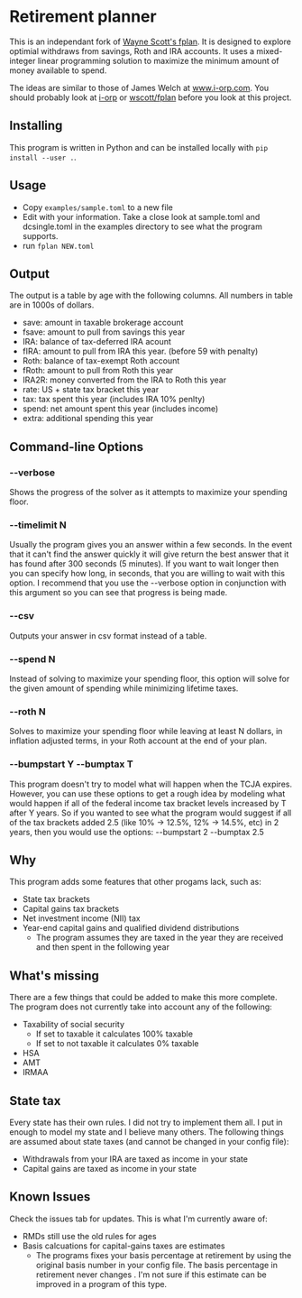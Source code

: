 # Retirement planner

This is an independant fork of [Wayne Scott's fplan](https://www.github.com/wscott/fplan). It is designed to explore optimial withdraws from savings, Roth and IRA accounts. It uses a mixed-integer linear programming solution to maximize the minimum amount of money available to spend.

The ideas are similar to those of James Welch at www.i-orp.com.  You should probably look at [i-orp](https://www.i-orp.com) or [wscott/fplan](https://www.github.com/wscott/fplan) before you look at this project.

## Installing

This program is written in Python and can be installed locally with
`pip install --user .`.

## Usage

* Copy `examples/sample.toml` to a new file
* Edit with your information.  Take a close look at sample.toml and dcsingle.toml in the examples directory to see what the program supports.
* run `fplan NEW.toml`

## Output

The output is a table by age with the following columns. All numbers
in table are in 1000s of dollars.

* save: amount in taxable brokerage account
* fsave: amount to pull from savings this year
* IRA: balance of tax-deferred IRA acount
* fIRA: amount to pull from IRA this year. (before 59 with penalty)
* Roth: balance of tax-exempt Roth account
* fRoth: amount to pull from Roth this year
* IRA2R: money converted from the IRA to Roth this year
* rate: US + state tax bracket this year
* tax: tax spent this year (includes IRA 10% penlty)
* spend: net amount spent this year (includes income)
* extra: additional spending this year

## Command-line Options

### --verbose
Shows the progress of the solver as it attempts to maximize your spending floor.

### --timelimit N
Usually the program gives you an answer within a few seconds.  In the event that it can't find the answer quickly it will give return the best answer that it has found after 300 seconds (5 minutes).  If you want to wait longer then you can specify how long, in seconds, that you are willing to wait with this option.  I recommend that you use the --verbose option in conjunction with this argument so you can see that progress is being made.

### --csv
Outputs your answer in csv format instead of a table.

### --spend N
Instead of solving to maximize your spending floor, this option will solve for the given amount of spending while minimizing lifetime taxes.

### --roth N
Solves to maximize your spending floor while leaving at least N dollars, in inflation adjusted terms, in your Roth account at the end of your plan.

### --bumpstart Y --bumptax T
This program doesn't try to model what will happen when the TCJA expires.  However, you can use these options to get a rough idea by modeling what would happen if all of the federal income tax bracket levels increased by T after Y years.  So if you wanted to see what the program would suggest if all of the tax brackets added 2.5 (like 10% -> 12.5%, 12% -> 14.5%, etc) in 2 years, then you would use the options: --bumpstart 2 --bumptax 2.5

## Why
This program adds some features that other progams lack, such as:
* State tax brackets
* Capital gains tax brackets
* Net investment income (NII) tax
* Year-end capital gains and qualified dividend distributions
    * The program assumes they are taxed in the year they are received and then spent in the following year

## What's missing
There are a few things that could be added to make this more complete.  The program does not currently take into account any of the following:
* Taxability of social security
    * If set to taxable it calculates 100% taxable
    * If set to not taxable it calculates 0% taxable
* HSA
* AMT
* IRMAA

## State tax
Every state has their own rules.  I did not try to implement them all.  I put in enough to model my state and I believe many others.  The following things are assumed about state taxes (and cannot be changed in your config file):
* Withdrawals from your IRA are taxed as income in your state
* Capital gains are taxed as income in your state

## Known Issues
Check the issues tab for updates.  This is what I'm currently aware of:
* RMDs still use the old rules for ages
* Basis calcuations for capital-gains taxes are estimates
    * The programs fixes your basis percentage at retirement by using the original basis number in your config file.  The basis percentage in retirement never changes .  I'm not sure if this estimate can be improved in a program of this type.
